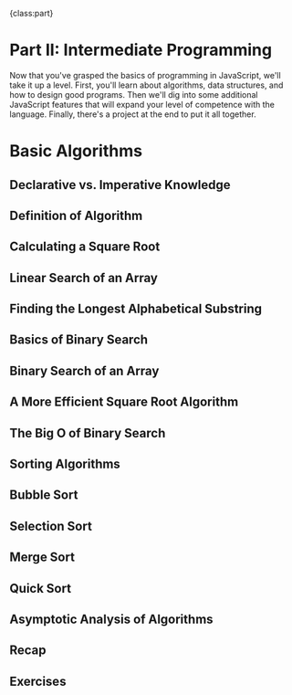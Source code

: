 {class:part}

# Part II: Intermediate Programming

Now that you've grasped the basics of programming in JavaScript, we'll take it up a level. First, you'll learn about algorithms, data structures, and how to design good programs. Then we'll dig into some additional JavaScript features that will expand your level of competence with the language. Finally, there's a project at the end to put it all together.

# Basic Algorithms

## Declarative vs. Imperative Knowledge

## Definition of Algorithm

## Calculating a Square Root

## Linear Search of an Array

## Finding the Longest Alphabetical Substring

## Basics of Binary Search

## Binary Search of an Array

## A More Efficient Square Root Algorithm

## The Big O of Binary Search

## Sorting Algorithms

## Bubble Sort

## Selection Sort

## Merge Sort

## Quick Sort

## Asymptotic Analysis of Algorithms

## Recap

## Exercises
